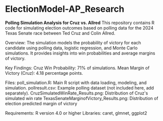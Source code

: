 # ElectionModel-AP_Research

**Polling Simulation Analysis for Cruz vs. Allred**
This repository contains R code for simulating election outcomes based on polling data for the 2024 Texas Senate race between Ted Cruz and Colin Allred.

Overview:
The simulation models the probability of victory for each candidate using polling data, logistic regression, and Monte Carlo simulations. It provides insights into win probabilities and average margins of victory.

Key Findings:
Cruz Win Probability: 71% of simulations.
Mean Margin of Victory (Cruz): 4.18 percentage points.

Files:
poll_simulation.R: Main R script with data loading, modeling, and simulation.
pollresult.csv: Example polling dataset (not included here, add separately).
CruzSimulatedWinRate_Results.png: Distribution of Cruz's simulated win rate
TexasSenateMarginofVictory_Results.png: Distribution of election predicted margin of victory

Requirements:
R version 4.0 or higher
Libraries: caret, glmnet, ggplot2
